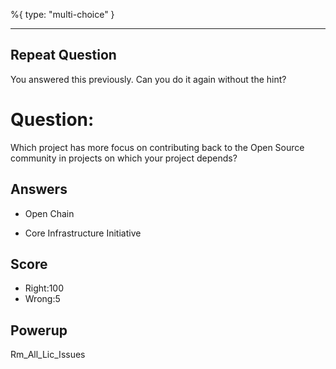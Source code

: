 %{
 type: "multi-choice"
}

---
## Repeat Question
You answered this previously.
Can you do it again without the hint?

# Question:
Which project has more focus on contributing back to the Open Source community
in projects on which your project depends?

## Answers
* Open Chain
- Core Infrastructure Initiative

## Score
- Right:100
- Wrong:5

## Powerup
Rm_All_Lic_Issues
